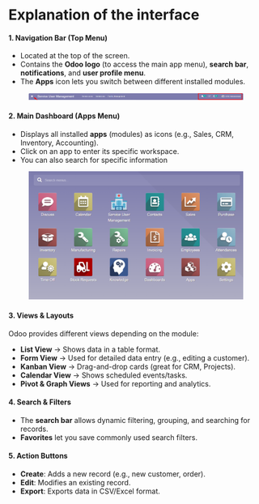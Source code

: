 # Explanation of the interface

#### **1. Navigation Bar (Top Menu)**

* Located at the top of the screen.
* Contains the **Odoo logo** (to access the main app menu), **search bar**, **notifications**, and **user profile menu**.
* The **Apps** icon lets you switch between different installed modules.

<figure><img src="../../.gitbook/assets/image (72).png" alt=""><figcaption></figcaption></figure>

#### **2. Main Dashboard (Apps Menu)**

* Displays all installed **apps** (modules) as icons (e.g., Sales, CRM, Inventory, Accounting).
* Click on an app to enter its specific workspace.
* You can also search for specific information

<figure><img src="../../.gitbook/assets/image (73).png" alt=""><figcaption></figcaption></figure>

#### **3. Views & Layouts**

Odoo provides different views depending on the module:

* **List View** → Shows data in a table format.
* **Form View** → Used for detailed data entry (e.g., editing a customer).
* **Kanban View** → Drag-and-drop cards (great for CRM, Projects).
* **Calendar View** → Shows scheduled events/tasks.
* **Pivot & Graph Views** → Used for reporting and analytics.

#### **4. Search & Filters**

* The **search bar** allows dynamic filtering, grouping, and searching for records.
* **Favorites** let you save commonly used search filters.

#### **5. Action Buttons**

* **Create**: Adds a new record (e.g., new customer, order).
* **Edit**: Modifies an existing record.
* **Export**: Exports data in CSV/Excel format.

